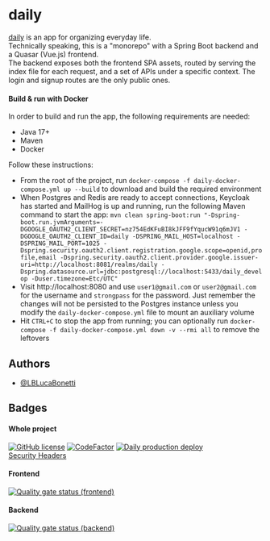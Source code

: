 # daily

[daily](https://trydaily.click) is an app for organizing everyday life.
<br>
Technically speaking, this is a "monorepo" with a Spring Boot backend and a Quasar (Vue.js)
frontend.
<br>
The backend exposes both the frontend SPA assets, routed by serving the index file for each request,
and
a set
of APIs under a specific context. The login and signup routes are the only public ones.

#### Build & run with Docker

In order to build and run the app, the following requirements are needed:

- Java 17+
- Maven
- Docker

Follow these instructions:

- From the root of the project, run ```docker-compose -f daily-docker-compose.yml up --build```
  to download and build the required environment
- When Postgres and Redis are ready to accept connections, Keycloak has started and MailHog is up
  and running, run the
  following Maven
  command to start the
  app: ```mvn clean spring-boot:run "-Dspring-boot.run.jvmArguments=-DGOOGLE_OAUTH2_CLIENT_SECRET=nz754EdKFuBI8kJFF9fYqucW91q6mJV1 -DGOOGLE_OAUTH2_CLIENT_ID=daily -DSPRING_MAIL_HOST=localhost -DSPRING_MAIL_PORT=1025 -Dspring.security.oauth2.client.registration.google.scope=openid,profile,email -Dspring.security.oauth2.client.provider.google.issuer-uri=http://localhost:8081/realms/daily -Dspring.datasource.url=jdbc:postgresql://localhost:5433/daily_develop -Duser.timezone=Etc/UTC"```
- Visit http://localhost:8080 and use ```user1@gmail.com``` or ```user2@gmail.com``` for
  the username and ```strongpass``` for the password. Just remember the changes will not be
  persisted
  to the
  Postgres instance unless you modify the ```daily-docker-compose.yml``` file to mount an auxiliary
  volume
- Hit ```CTRL+C``` to stop the app from running; you can optionally
  run ```docker-compose -f daily-docker-compose.yml down -v --rmi all``` to remove the leftovers

## Authors

- [@LBLucaBonetti](https://www.github.com/LBLucaBonetti)

## Badges

#### Whole project

[![GitHub license](https://img.shields.io/github/license/LBLucaBonetti/daily)](https://github.com/LBLucaBonetti/daily/blob/main/LICENSE)
[![CodeFactor](https://www.codefactor.io/repository/github/lblucabonetti/daily/badge)](https://www.codefactor.io/repository/github/lblucabonetti/daily)
[![Daily production deploy](https://github.com/LBLucaBonetti/daily/actions/workflows/daily-production-deploy.yml/badge.svg?branch=main)](https://github.com/LBLucaBonetti/daily/actions/workflows/daily-production-deploy.yml)
<br>
[Security Headers](https://securityheaders.com/?q=https%3A%2F%2Ftrydaily.click&followRedirects=on)

#### Frontend

[![Quality gate status (frontend)](https://sonarcloud.io/api/project_badges/measure?project=LBLucaBonetti_daily_fe&metric=alert_status)](https://sonarcloud.io/summary/new_code?id=LBLucaBonetti_daily_fe)

#### Backend

[![Quality gate status (backend)](https://sonarcloud.io/api/project_badges/measure?project=LBLucaBonetti_daily_be&metric=alert_status)](https://sonarcloud.io/summary/new_code?id=LBLucaBonetti_daily_be)
